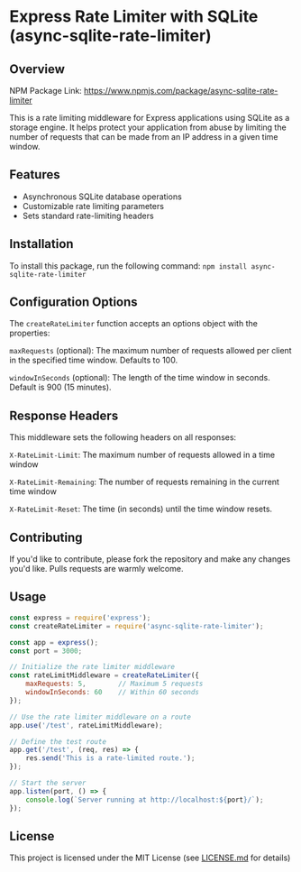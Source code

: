 # Express Rate Limiter with SQLite (async-sqlite-rate-limiter)

## Overview

NPM Package Link: <https://www.npmjs.com/package/async-sqlite-rate-limiter>

This is a rate limiting middleware for Express applications using SQLite as a storage engine. It helps protect your application from abuse by limiting the number of requests that can be made from an IP address in a given time window.

## Features

- Asynchronous SQLite database operations
- Customizable rate limiting parameters
- Sets standard rate-limiting headers

## Installation

To install this package, run the following command:
```npm install async-sqlite-rate-limiter```

## Configuration Options

The `createRateLimiter` function accepts an options object with the properties:

`maxRequests` (optional): The maximum number of requests allowed per client in the specified time window. Defaults to 100.

`windowInSeconds` (optional): The length of the time window in seconds. Default is 900 (15 minutes).

## Response Headers

This middleware sets the following headers on all responses:

`X-RateLimit-Limit`: The maximum number of requests allowed in a time window


`X-RateLimit-Remaining`: The number of requests remaining in the current time window


`X-RateLimit-Reset`: The time (in seconds) until the time window resets.

## Contributing

If you'd like to contribute, please fork the repository and make any changes you'd like. Pulls requests are warmly welcome.

## Usage

```javascript
const express = require('express');
const createRateLimiter = require('async-sqlite-rate-limiter');

const app = express();
const port = 3000;

// Initialize the rate limiter middleware
const rateLimitMiddleware = createRateLimiter({
    maxRequests: 5,        // Maximum 5 requests
    windowInSeconds: 60    // Within 60 seconds
});

// Use the rate limiter middleware on a route
app.use('/test', rateLimitMiddleware);

// Define the test route
app.get('/test', (req, res) => {
    res.send('This is a rate-limited route.');
});

// Start the server
app.listen(port, () => {
    console.log(`Server running at http://localhost:${port}/`);
});
```

## License

This project is licensed under the MIT License (see [LICENSE.md](LICENSE.md) for details)
